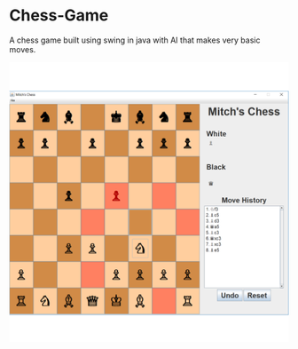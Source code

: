 # Chess-Game
A chess game built using swing in java with AI that makes very basic moves.

![Chess](https://github.com/MitchellAW/MitchellAW.github.io/blob/master/images/chess.png)
